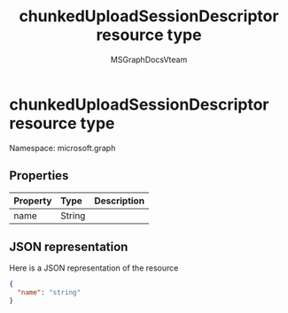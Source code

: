﻿---
title: "chunkedUploadSessionDescriptor resource type"
description: "Here is a JSON representation of the resource"
localization_priority: Normal
doc_type: resourcePageType
ms.prod: ""
author: "MSGraphDocsVteam"
---

# chunkedUploadSessionDescriptor resource type

Namespace: microsoft.graph

## Properties

| Property | Type   | Description |
| :------- | :----- | :---------- |
| name     | String |             |

## JSON representation

Here is a JSON representation of the resource

<!-- {
  "blockType": "resource",
  "optionalProperties": [

  ],
  "@odata.type": "microsoft.graph.chunkeduploadsessiondescriptor"
}-->

```json
{
  "name": "string"
}

```

<!-- uuid: 8fcb5dbc-d5aa-4681-8e31-b001d5168d79
2015-10-25 14:57:30 UTC -->

<!-- {
  "type": "#page.annotation",
  "description": "chunkedUploadSessionDescriptor resource",
  "keywords": "",
  "section": "documentation",
  "tocPath": ""
}-->
